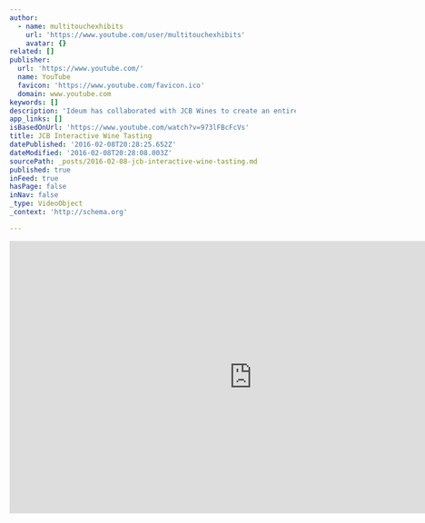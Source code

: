 ```yaml
---
author:
  - name: multitouchexhibits
    url: 'https://www.youtube.com/user/multitouchexhibits'
    avatar: {}
related: []
publisher:
  url: 'https://www.youtube.com/'
  name: YouTube
  favicon: 'https://www.youtube.com/favicon.ico'
  domain: www.youtube.com
keywords: []
description: 'Ideum has collaborated with JCB Wines to create an entirely new wine tasting experience for their Yountville, California tasting lounge. Guests gather around a custom Ideum Platform 55 multitouch table with a gold top and black crocodile-skin base. Then they are guided through a 45-minute tasting experience in which they can explore the inspiration for and information about the wines they taste.'
app_links: []
isBasedOnUrl: 'https://www.youtube.com/watch?v=973lFBcFcVs'
title: JCB Interactive Wine Tasting
datePublished: '2016-02-08T20:28:25.652Z'
dateModified: '2016-02-08T20:28:08.003Z'
sourcePath: _posts/2016-02-08-jcb-interactive-wine-tasting.md
published: true
inFeed: true
hasPage: false
inNav: false
_type: VideoObject
_context: 'http://schema.org'

---
```

<iframe src="https://cdn.embedly.com/widgets/media.html?src=https%3A%2F%2Fwww.youtube.com%2Fembed%2F973lFBcFcVs%3Ffeature%3Doembed&amp;url=https%3A%2F%2Fwww.youtube.com%2Fwatch%3Fv%3D973lFBcFcVs&amp;image=https%3A%2F%2Fi.ytimg.com%2Fvi%2F973lFBcFcVs%2Fhqdefault.jpg&amp;key=b7d04c9b404c499eba89ee7072e1c4f7&amp;type=text%2Fhtml&amp;schema=youtube" width="854" height="480" scrolling="no" frameborder="0" allowfullscreen="allowfullscreen" style=""></iframe>